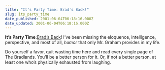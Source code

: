```yaml
---
title: "It's Party Time: Brad's Back!"
slug: its_party_time
date_published: 2001-06-04T06:18:16.000Z
date_updated: 2001-06-04T06:18:16.000Z
---
```


**It’s Party Time:**[Brad’s Back](http://www.bradlands.com/index.shtml)! I’ve been missing the eloquence, intelligence, perspective, and most of all, *humor* that only Mr. Graham provides in my life.

Do yourself a favor, quit wasting time here and read every single page of The Bradlands. You’ll be a better person for it. Or, if not a better person, at least one who’s physically exhausted from laughing.
